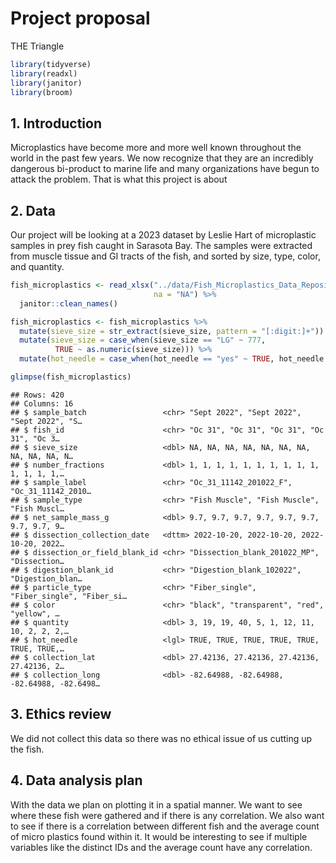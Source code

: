 Project proposal
================
THE Triangle

``` r
library(tidyverse)
library(readxl)
library(janitor)
library(broom)
```

## 1. Introduction

Microplastics have become more and more well known throughout the world
in the past few years. We now recognize that they are an incredibly
dangerous bi-product to marine life and many organizations have begun to
attack the problem. That is what this project is about

## 2. Data

Our project will be looking at a 2023 dataset by Leslie Hart of
microplastic samples in prey fish caught in Sarasota Bay. The samples
were extracted from muscle tissue and GI tracts of the fish, and sorted
by size, type, color, and quantity.

``` r
fish_microplastics <- read_xlsx("../data/Fish_Microplastics_Data_Repository.xlsx", 
                                na = "NA") %>%
  janitor::clean_names() 

fish_microplastics <- fish_microplastics %>%
  mutate(sieve_size = str_extract(sieve_size, pattern = "[:digit:]+")) %>%
  mutate(sieve_size = case_when(sieve_size == "LG" ~ 777,
          TRUE ~ as.numeric(sieve_size))) %>%
  mutate(hot_needle = case_when(hot_needle == "yes" ~ TRUE, hot_needle == "no" ~ FALSE))
```

``` r
glimpse(fish_microplastics)
```

    ## Rows: 420
    ## Columns: 16
    ## $ sample_batch                 <chr> "Sept 2022", "Sept 2022", "Sept 2022", "S…
    ## $ fish_id                      <chr> "Oc 31", "Oc 31", "Oc 31", "Oc 31", "Oc 3…
    ## $ sieve_size                   <dbl> NA, NA, NA, NA, NA, NA, NA, NA, NA, NA, N…
    ## $ number_fractions             <dbl> 1, 1, 1, 1, 1, 1, 1, 1, 1, 1, 1, 1, 1, 1,…
    ## $ sample_label                 <chr> "Oc_31_11142_201022_F", "Oc_31_11142_2010…
    ## $ sample_type                  <chr> "Fish Muscle", "Fish Muscle", "Fish Muscl…
    ## $ net_sample_mass_g            <dbl> 9.7, 9.7, 9.7, 9.7, 9.7, 9.7, 9.7, 9.7, 9…
    ## $ dissection_collection_date   <dttm> 2022-10-20, 2022-10-20, 2022-10-20, 2022…
    ## $ dissection_or_field_blank_id <chr> "Dissection_blank_201022_MP", "Dissection…
    ## $ digestion_blank_id           <chr> "Digestion_blank_102022", "Digestion_blan…
    ## $ particle_type                <chr> "Fiber_single", "Fiber_single", "Fiber_si…
    ## $ color                        <chr> "black", "transparent", "red", "yellow", …
    ## $ quantity                     <dbl> 3, 19, 19, 40, 5, 1, 12, 11, 10, 2, 2, 2,…
    ## $ hot_needle                   <lgl> TRUE, TRUE, TRUE, TRUE, TRUE, TRUE, TRUE,…
    ## $ collection_lat               <dbl> 27.42136, 27.42136, 27.42136, 27.42136, 2…
    ## $ collection_long              <dbl> -82.64988, -82.64988, -82.64988, -82.6498…

## 3. Ethics review

We did not collect this data so there was no ethical issue of us cutting
up the fish.

## 4. Data analysis plan

With the data we plan on plotting it in a spatial manner. We want to see
where these fish were gathered and if there is any correlation. We also
want to see if there is a correlation between different fish and the
average count of micro plastics found within it. It would be interesting
to see if multiple variables like the distinct IDs and the average count
have any correlation.
